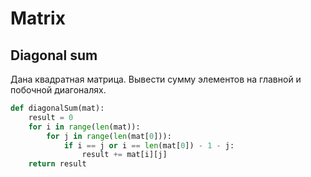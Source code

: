 # Matrix


## Diagonal sum
Дана квадратная матрица. Вывести сумму элементов на главной и побочной диагоналях.
```python
def diagonalSum(mat):
    result = 0
    for i in range(len(mat)):
        for j in range(len(mat[0])):
            if i == j or i == len(mat[0]) - 1 - j:
                result += mat[i][j]
    return result
```
